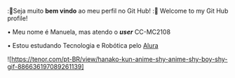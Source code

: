 :🪻Seja muito **bem vindo** ao meu perfil no Git Hub! 
:🪻 Welcome to my Git Hub profile! 

• Meu nome é Manuela, mas atendo o ***user*** CC-MC2108

• Estou estudando Tecnologia e Robótica pelo [Alura](https://www.alura.com.br/)

![https://tenor.com/pt-BR/view/hanako-kun-anime-shy-anime-shy-boy-shy-gif-886636197089261139]
